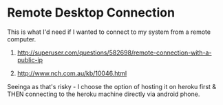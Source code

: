 # Remote Desktop Connection

This is what I'd need if I wanted to connect to my system from a remote computer.  

1. http://superuser.com/questions/582698/remote-connection-with-a-public-ip


2. http://www.nch.com.au/kb/10046.html

Seeinga as that's risky - I choose the option of hosting it on heroku first & THEN connecting to the heroku machine directly via android phone.


